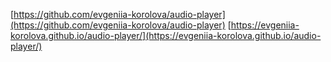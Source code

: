 [https://github.com/evgeniia-korolova/audio-player](https://github.com/evgeniia-korolova/audio-player)
[https://evgeniia-korolova.github.io/audio-player/](https://evgeniia-korolova.github.io/audio-player/)